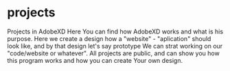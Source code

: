 # projects
Projects in AdobeXD
Here You can find how AdobeXD works and what is his purpose.
Here we create a design how a "website" - "aplication" should look like, and by that design let's say prototype We can strat working on our "code/website or whatever".
All projects are public, and can show you how this program works and how you can create Your own design. 
